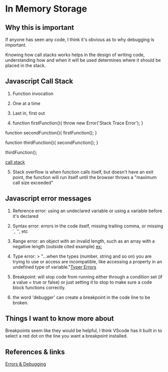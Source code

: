 # In Memory Storage

## Why this is important

If anyone has seen any code, I think it's obvious as to why debugging is important.

Knowing how call stacks works helps in the design of writing code, understanding how and when it will be used determines where it should be placed in the stack.

## Javascript Call Stack

1.  Function invocation

2.  One at a time

3.  Last in, first out

4.  function firstFunction(){
  throw new Error('Stack Trace Error');
}

function secondFunction(){
  firstFunction();
}

function thirdFunction(){
  secondFunction();
}

thirdFunction();

[call stack](https://www.freecodecamp.org/news/understanding-the-javascript-call-stack-861e41ae61d4)

5.  Stack overflow is when function calls itself, but doesn't have an exit point, the function will run itself until the browser throws a "maximum call size exceeded"

## Javascript error messages

1.  Reference error: using an undeclared variable or using a variable before it's declared

2.  Syntax error:  errors in the code itself, missing trailing comma, or missing `, '', etc

3.  Range error:  an object with an invalid length, such as an array with a negative length (outside cited example) [ex:](https://codeburst.io/javascript-error-messages-debugging-d23f84f0ae7c)

4.  Type error:  > "...when the types (number, string and so on) you are trying to use or access are incompatible, like accessing a property in an undefined type of variable."[Typer Errors](https://codeburst.io/javascript-error-messages-debugging-d23f84f0ae7c)

5.  Breakpoint:  will stop code from running either through a condition set (if a value = true or false) or just setting it to stop to make sure a code block functions correctly.

6.  the word 'debugger' can create a breakpoint in the code line to be broken.

## Things I want to know more about

Breakpoints seem like they would be helpful, I think VScode has it built in to select a red dot on the line you want a breakpoint installed.

## References & links

[Errors & Debugging](https://codeburst.io/javascript-error-messages-debugging-d23f84f0ae7c)
